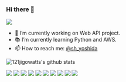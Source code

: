 ### Hi there 👋

![](https://komarev.com/ghpvc/?username=121jigowatts)

<!--
**121jigowatts/121jigowatts** is a ✨ _special_ ✨ repository because its `README.md` (this file) appears on your GitHub profile.
Here are some ideas to get you started:
- 🔭 I’m currently working on ...
- 🌱 I’m currently learning ...
- 👯 I’m looking to collaborate on ...
- 🤔 I’m looking for help with ...
- 💬 Ask me about ...
- 📫 How to reach me: ...
- 😄 Pronouns: ...
- ⚡ Fun fact: ...
-->

- 🚀 I’m currently working on Web API project.
- 📚 I’m currently learning Python and AWS.
- 📫 How to reach me: [@sh_yoshida](https://twitter.com/sh_yoshida)

![121jigowatts's github stats](https://github-readme-stats.vercel.app/api?username=121jigowatts&count_private=true&show_icons=true&theme=vue)

![](https://img.shields.io/static/v1?label=OS&message=Mac&color=birghtgreen&logo=apple)
![](https://img.shields.io/static/v1?label=OS&message=Windows&color=birghtgreen&logo=windows)
![](https://img.shields.io/static/v1?label=Language&message=Java&color=blue&logo=java)
![](https://img.shields.io/static/v1?label=Language&message=C%20Sharp&color=blue&logo=C-Sharp)
![](https://img.shields.io/static/v1?label=Editor&message=Visual%20Studio%20Code&color=blueviolet&logo=visual-studio-code)
![](https://img.shields.io/static/v1?label=Framework&message=Spring&color=ff69b4&logo=java)
![](https://img.shields.io/static/v1?label=Framework&message=.NET&color=ff69b4&logo=.NET)
![](https://img.shields.io/static/v1?label=Cloud&message=AWS&color=orange&logo=Amazon-AWS)
![](https://img.shields.io/static/v1?label=Tools&message=Git&color=yellow&logo=Git)
![](https://img.shields.io/static/v1?label=Tools&message=Docker&color=yellow&logo=Docker)
